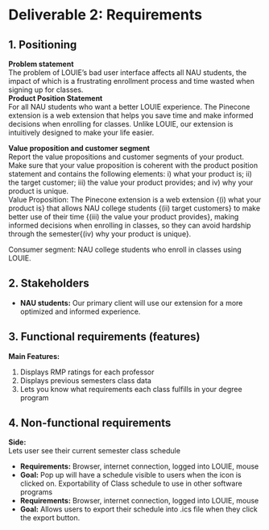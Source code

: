# Deliverable 2: Requirements
## 1. Positioning
**Problem statement**<br>
The problem of LOUIE’s bad user interface affects all NAU students, the impact of which is a frustrating enrollment process and time wasted when signing up for classes. <br>
**Product Position Statement**<br>
For all NAU students who want a better LOUIE experience. The Pinecone extension is a web extension that helps you save time and make informed decisions when enrolling for classes. Unlike LOUIE, our extension is intuitively designed to make your life easier.<br>


**Value proposition and customer segment**<br>
Report the value propositions and customer segments of your product. Make sure that your value proposition is coherent with the product position statement and contains the following elements: i) what your product is; ii) the target customer; iii) the value your product provides; and iv) why your product is unique.<br>
Value Proposition: The Pinecone extension is a web extension {(i) what your product is} that allows NAU college students {(ii) target customers} to make better use of their time {(iii) the value your product provides}, making informed decisions when enrolling in classes, so they can avoid hardship through the semester{(iv) why your product is unique}. <br>

Consumer segment: NAU college students who enroll in classes using LOUIE. 

## 2. Stakeholders
- **NAU students:** Our primary client will use our extension for a more optimized and informed experience.<br>

## 3. Functional requirements (features)
**Main Features:**<br>
1. Displays RMP ratings for each professor<br>
2. Displays previous semesters class data<br>
3. Lets you know what requirements each class fulfills in your degree program<br>

## 4. Non-functional requirements
**Side:**<br>
Lets user see their current semester class schedule
- **Requirements:** Browser, internet connection, logged into LOUIE, mouse
- **Goal:** Pop up will have a schedule visible to users when the icon is clicked on.
Exportability of Class schedule to use in other software programs
- **Requirements:** Browser, internet connection, logged into LOUIE, mouse
- **Goal:** Allows users to export their schedule into .ics file when they click the export button. 

